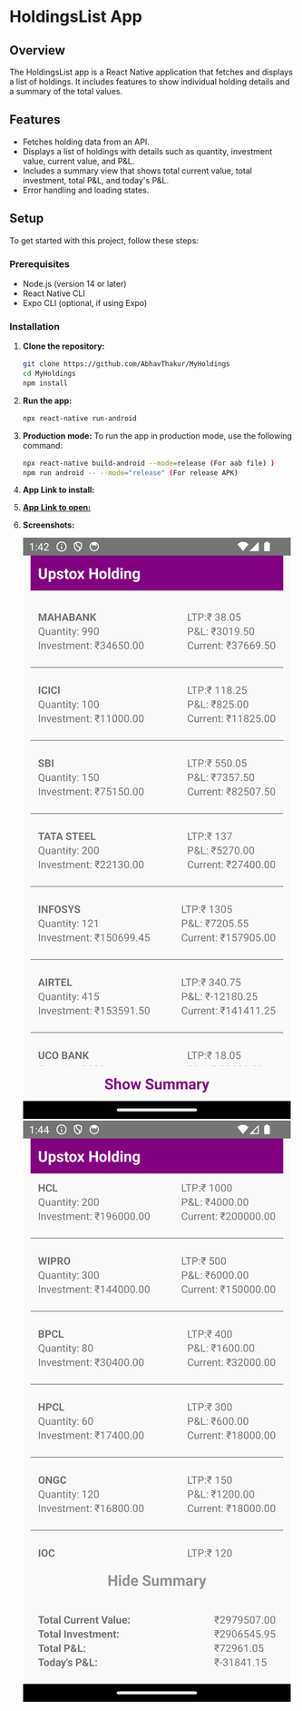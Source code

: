 # HoldingsList App

## Overview

The HoldingsList app is a React Native application that fetches and displays a list of holdings. It includes features to show individual holding details and a summary of the total values.

## Features

- Fetches holding data from an API.
- Displays a list of holdings with details such as quantity, investment value, current value, and P&L.
- Includes a summary view that shows total current value, total investment, total P&L, and today's P&L.
- Error handling and loading states.

## Setup

To get started with this project, follow these steps:

### Prerequisites

- Node.js (version 14 or later)
- React Native CLI
- Expo CLI (optional, if using Expo)

### Installation

1. **Clone the repository:**

   ```bash
   git clone https://github.com/AbhavThakur/MyHoldings
   cd MyHoldings
   npm install
   ```

2. **Run the app:**

   ```bash
   npx react-native run-android
   ```

3. **Production mode:** To run the app in production mode, use the following command:

   ```bash
   npx react-native build-android --mode=release (For aab file) )
   npm run android -- --mode="release" (For release APK)
   ```

4. **App Link to install:**
5. [**App Link to open:**](https://drive.google.com/file/d/1XVQn1c7VDXaT7yuXLedPAe9QVCZnOhMj/view?usp=sharing)
6. **Screenshots:**

   ![HoldingsList App](src/assets/1.png)
   ![HoldingsList App](src/assets/2.png)
